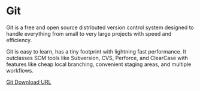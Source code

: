 # Git

Git is a free and open source distributed version control system designed to handle everything from small to very large projects with speed and efficiency.

Git is easy to learn, has a tiny footprint with lightning fast performance. It outclasses SCM tools like Subversion, CVS, Perforce, and ClearCase with features like cheap local branching, convenient staging areas, and multiple workflows.

[Git Download URL](https://git-scm.com/)
